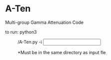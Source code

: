 # A-Ten
Multi-group Gamma Attenuation Code


to run:
python3 <dir to A-Ten.py>/A-Ten.py -i <input file>

*Must be in the same directory as input fle
